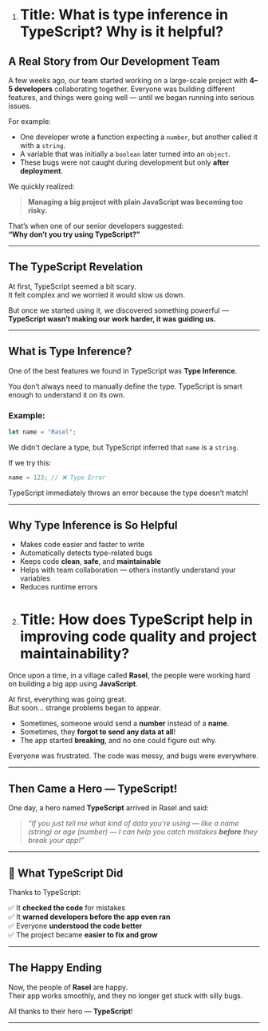 1. # Title: What is type inference in TypeScript? Why is it helpful?

##  A Real Story from Our Development Team

A few weeks ago, our team started working on a large-scale project with **4–5 developers** collaborating together. Everyone was building different features, and things were going well — until we began running into serious issues.

For example:

- One developer wrote a function expecting a `number`, but another called it with a `string`.
- A variable that was initially a `boolean` later turned into an `object`.
- These bugs were not caught during development but only **after deployment**.

We quickly realized:  
> **Managing a big project with plain JavaScript was becoming too risky.**

That’s when one of our senior developers suggested:  
**“Why don’t you try using TypeScript?”**

---

##  The TypeScript Revelation

At first, TypeScript seemed a bit scary.  
It felt complex and we worried it would slow us down.

But once we started using it, we discovered something powerful —  
**TypeScript wasn’t making our work harder, it was guiding us.**

---

##  What is Type Inference?

One of the best features we found in TypeScript was **Type Inference**.

You don’t always need to manually define the type. TypeScript is smart enough to understand it on its own.

###  Example:

```ts
let name = "Rasel";
```

We didn't declare a type, but TypeScript inferred that `name` is a `string`.

If we try this:

```ts
name = 123; // ❌ Type Error
```

TypeScript immediately throws an error because the type doesn’t match!

---

##  Why Type Inference is So Helpful

- Makes code easier and faster to write
- Automatically detects type-related bugs
- Keeps code **clean**, **safe**, and **maintainable**
- Helps with team collaboration — others instantly understand your variables
- Reduces runtime errors







2. # Title: How does TypeScript help in improving code quality and project maintainability?


Once upon a time, in a village called **Rasel**, the people were working hard on building a big app using **JavaScript**.

At first, everything was going great.  
But soon... strange problems began to appear.

- Sometimes, someone would send a **number** instead of a **name**.
- Sometimes, they **forgot to send any data at all**!
- The app started **breaking**, and no one could figure out why.

Everyone was frustrated. The code was messy, and bugs were everywhere.

---

##  Then Came a Hero — TypeScript!

One day, a hero named **TypeScript** arrived in Rasel and said:

> _“If you just tell me what kind of data you're using — like a name (string) or age (number) — I can help you catch mistakes **before** they break your app!”_

---

## 🔧 What TypeScript Did

Thanks to TypeScript:

✅ It **checked the code** for mistakes  
✅ It **warned developers before the app even ran**  
✅ Everyone **understood the code better**  
✅ The project became **easier to fix and grow**

---

##  The Happy Ending

Now, the people of **Rasel** are happy.  
Their app works smoothly, and they no longer get stuck with silly bugs.

All thanks to their hero — **TypeScript**! 

---